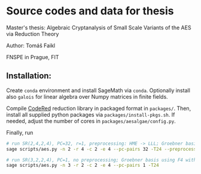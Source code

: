 Source codes and data for thesis
=======================

Master's thesis:
Algebraic Cryptanalysis of Small Scale Variants of the AES via Reduction Theory

Author: Tomáš Faikl

FNSPE in Prague, FIT

## Installation:

Create `conda` environment and install SageMath via `conda`.
Optionally install also `galois` for linear algebra over Numpy matrices in finite fields.

Compile [CodeRed](https://github.com/lducas/CodeRed/) reduction library in packaged format in `packages/`. Then, install all supplied python packages via `packages/install-pkgs.sh`.
If needed, adjust the number of cores in `packages/aesalgae/config.py`.

Finally, run 

```sh
# run SR(2,4,2,4), PC=32, r=1, preprocessing: HME -> LLL; Groebner basis using F4 with 24 threads and GPU
sage scripts/aes.py -n 2 -r 4 -c 2 -e 4 --pc-pairs 32 -T24 --preprocessing monomelim,lll --pre-reduce-mult 1

# run SR(3,2,2,4), PC=1, no preprocessing; Groebner basis using F4 with 24 threads and GPU
sage scripts/aes.py -n 3 -r 2 -c 2 -e 4 --pc-pairs 1 -T24
```
